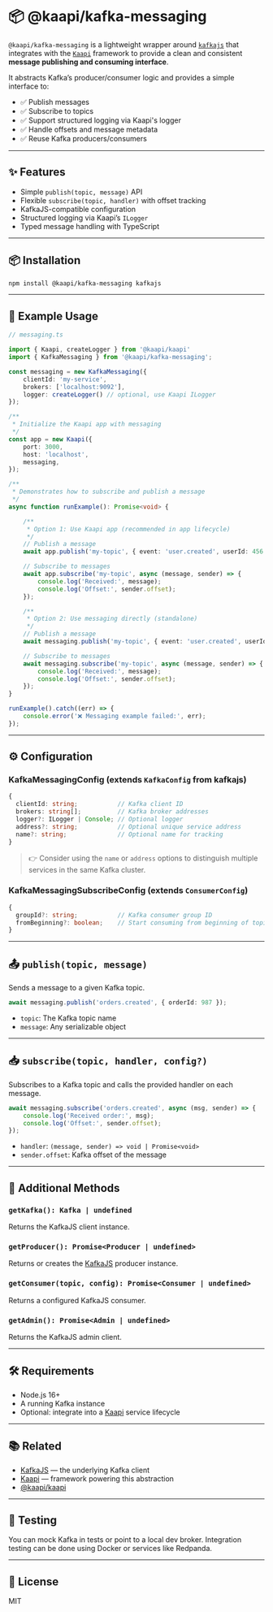 # 📦 @kaapi/kafka-messaging

`@kaapi/kafka-messaging` is a lightweight wrapper around [`kafkajs`](https://github.com/tulios/kafkajs) that integrates with the [`Kaapi`](https://github.com/demingongo/kaapi) framework to provide a clean and consistent **message publishing and consuming interface**.

It abstracts Kafka’s producer/consumer logic and provides a simple interface to:

* ✅ Publish messages
* ✅ Subscribe to topics
* ✅ Support structured logging via Kaapi's logger
* ✅ Handle offsets and message metadata
* ✅ Reuse Kafka producers/consumers

---

## ✨ Features

* Simple `publish(topic, message)` API
* Flexible `subscribe(topic, handler)` with offset tracking
* KafkaJS-compatible configuration
* Structured logging via Kaapi’s `ILogger`
* Typed message handling with TypeScript

---

## 📦 Installation

```bash
npm install @kaapi/kafka-messaging kafkajs
```

---

## 🧱 Example Usage

```ts
// messaging.ts

import { Kaapi, createLogger } from '@kaapi/kaapi'
import { KafkaMessaging } from '@kaapi/kafka-messaging';

const messaging = new KafkaMessaging({
    clientId: 'my-service',
    brokers: ['localhost:9092'],
    logger: createLogger() // optional, use Kaapi ILogger
});

/**
 * Initialize the Kaapi app with messaging
 */
const app = new Kaapi({
    port: 3000,
    host: 'localhost',
    messaging,
});

/**
 * Demonstrates how to subscribe and publish a message
 */
async function runExample(): Promise<void> {

    /**
     * Option 1: Use Kaapi app (recommended in app lifecycle)
     */
    // Publish a message
    await app.publish('my-topic', { event: 'user.created', userId: 456 });

    // Subscribe to messages
    await app.subscribe('my-topic', async (message, sender) => {
        console.log('Received:', message);
        console.log('Offset:', sender.offset);
    });

    /**
     * Option 2: Use messaging directly (standalone)
     */
    // Publish a message
    await messaging.publish('my-topic', { event: 'user.created', userId: 123 });

    // Subscribe to messages
    await messaging.subscribe('my-topic', async (message, sender) => {
        console.log('Received:', message);
        console.log('Offset:', sender.offset);
    });
}

runExample().catch((err) => {
    console.error('❌ Messaging example failed:', err);
});
```

---

## ⚙️ Configuration

### KafkaMessagingConfig (extends `KafkaConfig` from kafkajs)

```ts
{
  clientId: string;           // Kafka client ID
  brokers: string[];          // Kafka broker addresses
  logger?: ILogger | Console; // Optional logger
  address?: string;           // Optional unique service address
  name?: string;              // Optional name for tracking
}
```

> 👉 Consider using the `name` or `address` options to distinguish multiple services in the same Kafka cluster.

### KafkaMessagingSubscribeConfig (extends `ConsumerConfig`)

```ts
{
  groupId?: string;           // Kafka consumer group ID
  fromBeginning?: boolean;    // Start consuming from beginning of topic
}
```

---

## 📤 `publish(topic, message)`

Sends a message to a given Kafka topic.

```ts
await messaging.publish('orders.created', { orderId: 987 });
```

* `topic`: The Kafka topic name
* `message`: Any serializable object

---

## 📥 `subscribe(topic, handler, config?)`

Subscribes to a Kafka topic and calls the provided handler on each message.

```ts
await messaging.subscribe('orders.created', async (msg, sender) => {
    console.log('Received order:', msg);
    console.log('Offset:', sender.offset);
});
```

* `handler`: `(message, sender) => void | Promise<void>`
* `sender.offset`: Kafka offset of the message

---

## 🔧 Additional Methods

### `getKafka(): Kafka | undefined`

Returns the KafkaJS client instance.

### `getProducer(): Promise<Producer | undefined>`

Returns or creates the [KafkaJS](https://github.com/tulios/kafkajs) producer instance.

### `getConsumer(topic, config): Promise<Consumer | undefined>`

Returns a configured KafkaJS consumer.

### `getAdmin(): Promise<Admin | undefined>`

Returns the KafkaJS admin client.

---

## 🛠️ Requirements

* Node.js 16+
* A running Kafka instance
* Optional: integrate into a [Kaapi](https://github.com/demingongo/kaapi) service lifecycle

---

## 📚 Related

* [KafkaJS](https://github.com/tulios/kafkajs) — the underlying Kafka client
* [Kaapi](https://github.com/demingongo/kaapi) — framework powering this abstraction
* [@kaapi/kaapi](https://www.npmjs.com/package/@kaapi/kaapi)

---

## 🧪 Testing

You can mock Kafka in tests or point to a local dev broker. Integration testing can be done using Docker or services like Redpanda.

---

## 📝 License

MIT
